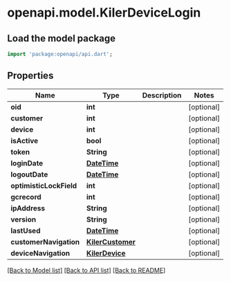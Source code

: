 # openapi.model.KilerDeviceLogin

## Load the model package
```dart
import 'package:openapi/api.dart';
```

## Properties
Name | Type | Description | Notes
------------ | ------------- | ------------- | -------------
**oid** | **int** |  | [optional] 
**customer** | **int** |  | [optional] 
**device** | **int** |  | [optional] 
**isActive** | **bool** |  | [optional] 
**token** | **String** |  | [optional] 
**loginDate** | [**DateTime**](DateTime.md) |  | [optional] 
**logoutDate** | [**DateTime**](DateTime.md) |  | [optional] 
**optimisticLockField** | **int** |  | [optional] 
**gcrecord** | **int** |  | [optional] 
**ipAddress** | **String** |  | [optional] 
**version** | **String** |  | [optional] 
**lastUsed** | [**DateTime**](DateTime.md) |  | [optional] 
**customerNavigation** | [**KilerCustomer**](KilerCustomer.md) |  | [optional] 
**deviceNavigation** | [**KilerDevice**](KilerDevice.md) |  | [optional] 

[[Back to Model list]](../README.md#documentation-for-models) [[Back to API list]](../README.md#documentation-for-api-endpoints) [[Back to README]](../README.md)


